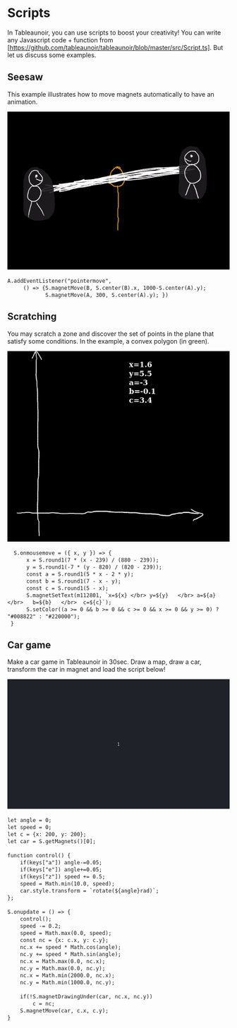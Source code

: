 # Scripts

In Tableaunoir, you can use scripts to boost your creativity! You can write any Javascript code + function from [https://github.com/tableaunoir/tableaunoir/blob/master/src/Script.ts]. But let us discuss some examples.


## Seesaw

This example illustrates how to move magnets automatically to have an animation.

![Seesaw](img/seesaw.gif)

    A.addEventListener("pointermove", 
         () => {S.magnetMove(B, S.center(B).x, 1000-S.center(A).y);
                S.magnetMove(A, 300, S.center(A).y); })


## Scratching

You may scratch a zone and discover the set of points in the plane that satisfy some conditions. In the example, a convex polygon (in green).

![Scratching](img/scratching.gif)

      S.onmousemove = ({ x, y }) => {
          x = S.round1(7 * (x - 239) / (880 - 239));
          y = S.round1(-7 * (y - 820) / (820 - 239));
          const a = S.round1(5 * x - 2 * y);
          const b = S.round1(7 - x - y);
          const c = S.round1(5 - x);
          S.magnetSetText(m112801, `x=${x} </br> y=${y}   </br> a=${a}  </br>   b=${b}   </br>  c=${c}`);
          S.setColor((a >= 0 && b >= 0 && c >= 0 && x >= 0 && y >= 0) ? "#008822" : "#220000");
     }

     
     
    
## Car game

Make a car game in Tableaunoir in 30sec. Draw a map, draw a car, transform the car in magnet and load the script below!

![cargame](img/cargame.gif)

    let angle = 0;
    let speed = 0;
    let c = {x: 200, y: 200};
    let car = S.getMagnets()[0];

    function control() {
        if(keys["a"]) angle-=0.05;
        if(keys["e"]) angle+=0.05;
        if(keys["z"]) speed += 0.5;
        speed = Math.min(10.0, speed);
        car.style.transform = `rotate(${angle}rad)`;
    };

    S.onupdate = () => {
        control();
        speed -= 0.2;
        speed = Math.max(0.0, speed);
        const nc = {x: c.x, y: c.y};
        nc.x += speed * Math.cos(angle);
        nc.y += speed * Math.sin(angle);
        nc.x = Math.max(0.0, nc.x);
        nc.y = Math.max(0.0, nc.y);
        nc.x = Math.min(2000.0, nc.x);
        nc.y = Math.min(1000.0, nc.y);
    
        if(!S.magnetDrawingUnder(car, nc.x, nc.y))
            c = nc;
        S.magnetMove(car, c.x, c.y);
    }


